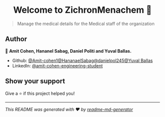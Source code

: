 <h1 align="center">Welcome to ZichronMenachem 👋</h1>
<p>
</p>

>  Manage the medical details for the Medical staff of the organization

## Author

👤 **Amit Cohen, Hananel Sabag, Daniel Politi and Yuval Ballas.**

* Github: [@Amit-cohen1](https://github.com/Amit-cohen1)[@HananaelSabag](https://github.com/HananaelSabag)[@danielpol245](https://github.com/danielpol245)[@Yuval Ballas](https://github.com/YuavalBallas)
* LinkedIn: [@amit-cohen-engineering-student](https://linkedin.com/in/amit-cohen-engineering-student)

## Show your support

Give a ⭐️ if this project helped you!

***
_This README was generated with ❤️ by [readme-md-generator](https://github.com/kefranabg/readme-md-generator)_
